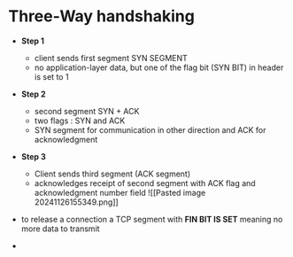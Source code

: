# Three-Way handshaking
- **Step 1**
  - client sends first segment SYN SEGMENT
  - no application-layer data, but one of the flag bit (SYN BIT) in header is set to 1
- **Step 2**
  - second segment SYN + ACK 
  - two flags : SYN and ACK
  - SYN segment for communication in other direction and ACK for acknowledgment
- **Step 3**
  - Client sends third segment (ACK segment)
  - acknowledges receipt of second segment with ACK flag and acknowledgment number field
![[Pasted image 20241126155349.png]]

- to release a connection a TCP segment with **FIN BIT IS SET** meaning no more data to transmit
- 

